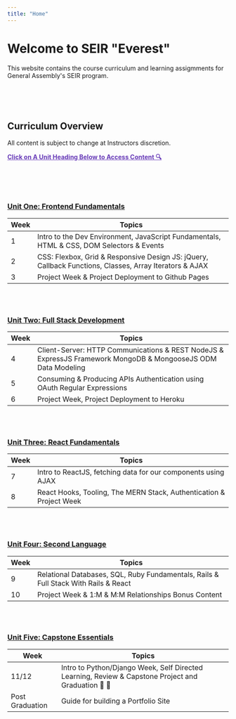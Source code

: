 ```yaml
---
title: "Home"
---
```


# Welcome to SEIR "Everest"

This website contains the course curriculum and learning assigmments for General Assembly's SEIR program. 


<br>
<br>
<br>


## Curriculum Overview

All content is subject to change at Instructors discretion.


<p style="color: #673ab7; text-decoration: underline"><b>Click on A Unit Heading Below to Access Content 🔍</b></p>

<br>
<br>
<br>


### [<u>Unit One: Frontend Fundamentals</u>](/frontend-fundamentals)

| Week  | Topics | 
| ----- | ------ |
| 1  | Intro to the Dev Environment, JavaScript Fundamentals, HTML & CSS, DOM Selectors & Events  |
| 2  | CSS: Flexbox, Grid & Responsive Design JS: jQuery, Callback Functions, Classes, Array Iterators & AJAX|
| 3  | Project Week & Project Deployment to Github Pages|



<br>
<br>



<!-- ### 🔒 Unit Two: Full Stack Development -->

### [<u>Unit Two: Full Stack Development</u>](/full-stack-development)

| Week  | Topics |
| ----- | ------ |
| 4  | Client-Server: HTTP Communications & REST NodeJS & ExpressJS Framework MongoDB & MongooseJS ODM Data Modeling |
| 5  | Consuming & Producing APIs Authentication using OAuth Regular Expressions |
| 6  | Project Week, Project Deployment to Heroku |


<br>
<br>



<!-- ### 🔒 Unit Three: React Fundamentals -->
### [<u>Unit Three: React Fundamentals</u>](/react-fundamentals)

| Week  | Topics |
| ----- | ------ |
| 7 | Intro to ReactJS, fetching data for our components using AJAX |
| 8 | React Hooks, Tooling, The MERN Stack, Authentication &  Project Week |


<br>
<br>



<!-- ### 🔒 Unit Four: Second Language -->
### [<u>Unit Four: Second Language</u>](/second-language)

| Week  | Topics |
| ----- | ------ |
| 9  | Relational Databases, SQL, Ruby Fundamentals, Rails & Full Stack With Rails & React |
| 10  | Project Week & 1:M & M:M Relationships Bonus Content |


<br>
<br>




### [<u>Unit Five: Capstone Essentials</u>](/capstone-week)
<!-- ### 🔒 Unit Five: Capstone Essentials -->

| Week  | Topics |
| ----- | ------ |
| 11/12  | Intro to Python/Django Week, Self Directed Learning, Review & Capstone Project and Graduation 🥳 🎉|
| Post Graduation  | Guide for building a Portfolio Site| 



<!-- | Post Graduation  | [Guide for building a Portfolio Site](/portfolio)|  -->


<div style="color: grey;"></div>
